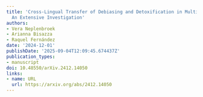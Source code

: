 ```yaml
---
title: 'Cross-Lingual Transfer of Debiasing and Detoxification in Multilingual LLMs:
  An Extensive Investigation'
authors:
- Vera Neplenbroek
- Arianna Bisazza
- Raquel Fernández
date: '2024-12-01'
publishDate: '2025-09-04T12:09:45.674437Z'
publication_types:
- manuscript
doi: 10.48550/arXiv.2412.14050
links:
- name: URL
  url: https://arxiv.org/abs/2412.14050
---
```

